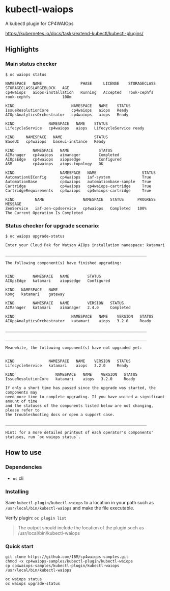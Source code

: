 # kubectl-waiops

A kubectl plugin for CP4WAIOps

https://kubernetes.io/docs/tasks/extend-kubectl/kubectl-plugins/

## Highlights

### Main status checker
```
$ oc waiops status

NAMESPACE   NAME                 PHASE     LICENSE    STORAGECLASS   STORAGECLASSLARGEBLOCK   AGE
cp4waiops   aiops-installation   Running   Accepted   rook-cephfs    rook-cephfs              108m

KIND                         NAMESPACE   NAME    STATUS
IssueResolutionCore          cp4waiops   aiops   Ready
AIOpsAnalyticsOrchestrator   cp4waiops   aiops   Ready

KIND               NAMESPACE   NAME    STATUS
LifecycleService   cp4waiops   aiops   LifecycleService ready

KIND     NAMESPACE   NAME              STATUS
BaseUI   cp4waiops   baseui-instance   Ready

KIND        NAMESPACE   NAME             STATUS
AIManager   cp4waiops   aimanager        Completed
AIOpsEdge   cp4waiops   aiopsedge        Configured
ASM         cp4waiops   aiops-topology   OK

KIND                    NAMESPACE   NAME                    STATUS
AutomationUIConfig      cp4waiops   iaf-system              True
AutomationBase          cp4waiops   automationbase-sample   True
Cartridge               cp4waiops   cp4waiops-cartridge     True
CartridgeRequirements   cp4waiops   cp4waiops-cartridge     True

KIND         NAME                 NAMESPACE   STATUS      PROGRESS   MESSAGE
ZenService   iaf-zen-cpdservice   cp4waiops   Completed   100%       The Current Operation Is Completed
```

### Status checker for upgrade scenario:
```
$ oc waiops upgrade-status

Enter your Cloud Pak for Watson AIOps installation namespace: katamari

______________________________________________________________

The following component(s) have finished upgrading:


KIND        NAMESPACE   NAME        STATUS
AIOpsEdge   katamari    aiopsedge   Configured

KIND   NAMESPACE   NAME
Kong   katamari    gateway

KIND        NAMESPACE   NAME        VERSION   STATUS
AIManager   katamari    aimanager   2.4.0     Completed

KIND                         NAMESPACE   NAME    VERSION   STATUS
AIOpsAnalyticsOrchestrator   katamari    aiops   3.2.0     Ready

______________________________________________________________

______________________________________________________________

Meanwhile, the following component(s) have not upgraded yet:


KIND               NAMESPACE   NAME    VERSION   STATUS
LifecycleService   katamari    aiops   3.2.0     Ready

KIND                  NAMESPACE   NAME    VERSION   STATUS
IssueResolutionCore   katamari    aiops   3.2.0     Ready

If only a short time has passed since the upgrade was started, the components may
need more time to complete upgrading. If you have waited a significant amount of time
and the statuses of the components listed below are not changing, please refer to
the troubleshooting docs or open a support case.

______________________________________________________________

Hint: for a more detailed printout of each operator's components' statuses, run `oc waiops status`.
```

## How to use

### Dependencies
- `oc` cli

### Installing
Save `kubectl-plugin/kubectl-waiops` to a location in your path such as `/usr/local/bin/kubectl-waiops` and make the file executable. 

Verify plugin:
`oc plugin list`
> The output should include the location of the plugin such as /usr/local/bin/kubectl-waiops

### Quick start
```
git clone https://github.com/IBM/cp4waiops-samples.git
chmod +x cp4waiops-samples/kubectl-plugin/kubectl-waiops
cp cp4waiops-samples/kubectl-plugin/kubectl-waiops /usr/local/bin/kubectl-waiops

oc waiops status
oc waiops upgrade-status
```

